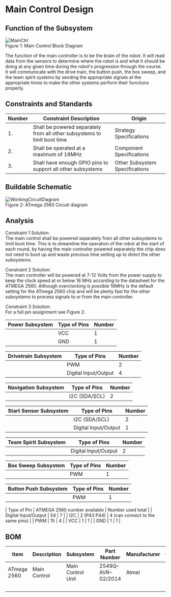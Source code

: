 # Main Control Design

## Function of the Subsystem
![MainCtrl](https://github.com/cebttu/CapstoneTeam1/assets/100803345/b6630717-3855-4901-84fc-6557652b8195) <br>
Figure 1: Main Control Block Diagram

The function of the main controller is to be the brain of the robot. It will read data from the sensors to determine where the robot is and what it should be doing at any given time during the robot's progression through the course. It will communicate with the drive train, the button push, the box sweep, and the team spirit systems by sending the appropriate signals at the appropriate times to make the other systems perform their functions properly.

## Constraints and Standards

| Number | Constraint Description | Origin |
|--------|------------------------|--------|
| 1. | Shall be powered separately from all other subsystems to limit boot time | Strategy Specifications |
| 2. | Shall be operated at a maximum of 16MHz | Component Specifications |
| 3. | Shall have enough GPIO pins to support all other subsystems | Other Subsystem Specifications |

## Buildable Schematic
![WorkingCircuitDiagram](https://github.com/cebttu/CapstoneTeam1/assets/100803345/d04688e1-a315-443f-bce5-013f0973826f)
<br>
Figure 2: ATmega 2560 Circuit diagram


## Analysis

Constraint 1 Solution:
<br>
The main control shall be powered separately from all other subsystems to limit boot time. This is to streamline the operation of the robot at the start of each round, by having the main controller powered separately the chip does not need to boot up and waste precious time setting up to direct the other subsystems. 

Constraint 2 Solution:
<br>
The main controller will be powered at 7-12 Volts from the power supply to keep the clock speed at or below 16 MHz according to the datasheet for the ATMEGA 2560. Although overclocking is possible 16MHz is the default setting for the ATmega 2560 chip and will be plenty fast for the other subsystems to process signals to or from the main controller. 

Constraint 3 Solution:
<br>
For a full pin assignment see Figure 2. 

| Power Subsystem | Type of Pins | Number |
|-----------------|--------------|--------|
|| VCC | 1 |
|| GND | 1 |

| Drivetrain Subsystem | Type of Pins | Number |
|----------------------|--------------|--------|
|| PWM | 2 |
|| Digital Input/Output | 4 |


| Navigation Subsystem | Type of Pins | Number |
|----------------------|--------------|--------|
|| I2C (SDA/SCL) | 2 |

| Start Sensor Subsystem | Type of Pins | Number |
|------------------------|--------------|--------|
|| I2C (SDA/SCL) | 2 |
|| Digital Input/Output | 1 |

| Team Spirit Subsystem | Type of Pins | Number |
|-----------------------|--------------|--------|
|| Digital Input/Output | 2 |

| Box Sweep Subsystem | Type of Pins | Number |
|---------------------|--------------|--------|
|| PWM | 1|

| Button Push Subsystem | Type of Pins | Number |
|-----------------------|--------------|--------|
|| PWM | 1 |

| Type of Pin | ATMEGA 2560 number available | Number used total |
| Digital Input/Output | 54 | 7 |
| I2C | 2 (P43 P44) | 4 (can connect to the same pins) |
| PWM | 15 | 4 |
| VCC | 1 | 1 |
| GND | 1 | 1 |

## BOM

| Item | Description | Subsystem | Part Number | Manufacturer | Quantity | Price | Total Price |
|------|-------------|-----------|-------------|--------------|----------|-------|-------------|
| ATmega 2560 | Main Control | Main Control Unit | 2549Q–AVR–02/2014 | Atmel | 1 | Recycled | Recycled |
| | | | | | | | 0.00 |
